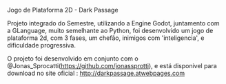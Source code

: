 Jogo de Plataforma 2D - Dark Passage

Projeto integrado do Semestre, utilizando a Engine Godot, juntamento com a GLanguage, muito semelhante ao Python, foi desenvolvido um jogo de plataforma 2d, com 3 fases, um chefão, inimigos com 'inteligencia', e dificuldade progressiva.

O projeto foi desenvolvido em conjunto com o @Jonas_Sprocatti(https://github.com/jonassprotti), e está disponivel para download no site oficial : http://darkpassage.atwebpages.com

